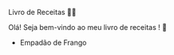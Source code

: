 Livro de Receitas :man_cook:



Olá! Seja bem-vindo ao meu livro de receitas ! :wave:

* Empadão de Frango
